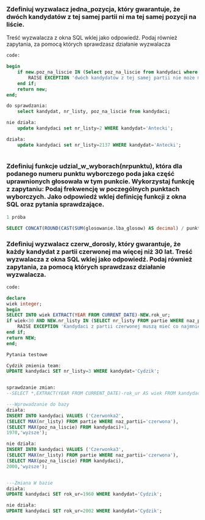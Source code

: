### Zdefiniuj wyzwalacz jedna_pozycja, który gwarantuje, że dwóch kandydatów z tej samej partii ni ma tej samej pozycji na liście. 
Treść wyzwalacza z okna SQL wklej jako odpowiedź. Podaj również zapytania, za pomocą których sprawdzasz działanie wyzwalacza
```sql
code:

begin
	if new.poz_na_liscie IN (Select poz_na_liscie from kandydaci where nr_listy = new.nr_listy) then 
		RAISE EXCEPTION 'dwóch kandydatów z tej samej partii nie może mieć tej samej pozycji na liście. ';
	end if;
	return new;
end;

do sprawdzania:
    select kandydat, nr_listy, poz_na_liscie from kandydaci;

nie działa:
    update kandydaci set nr_listy=2 WHERE kandydat='Antecki';

działa:
    update kandydaci set nr_listy=2137 WHERE kandydat='Antecki';
   

```

### Zdefiniuj funkcje udzial_w_wyborach(nrpunktu), która dla podanego numeru punktu wyborczego poda jaka część uprawnionych głosowała w tym punkcie. Wykorzystaj funkcję z zapytaniu: Podaj frekwencję w poczególnych punktach wyborczych. Jako odpowiedź wklej definicję funkcji z okna SQL oraz pytania sprawdzające.
```sql
1 próba

SELECT CONCAT(ROUND(CAST(SUM(glosowanie.lba_glosow) AS decimal) / punkty_wyb.lba_uprawnionych,2)*100,'%') * 100 INTO udzial, punkty_wyb.nrpunktu FROM glosowanie NATURAL JOIN punkty_wyb GROUP BY punkty_wyb.nrpunktu, punkty_wyb.lba_uprawnionych ORDER BY nrpunktu;
```


### Zdefiniuj wyzwalacz czerw_dorosly, który gwarantuje, że każdy kandydat z partii czerwonej ma więcej niż 30 lat. Treść wyzwalacza z okna SQL wklej jako odpowiedź. Podaj również zapytania, za pomocą których sprawdzasz działanie wyzwalacza.
```sql
code:

declare
wiek integer;
begin
SELECT INTO wiek EXTRACT(YEAR FROM CURRENT_DATE)-NEW.rok_ur;
if wiek<30 AND NEW.nr_listy IN (SELECT nr_listy FROM partie WHERE naz_partii='czerwona') then
    RAISE EXCEPTION 'Kandydaci z partii czerwonej muszą mieć co najmniej 30 lat. Ten ma % lat',wiek;
end if;
return NEW;
end;

Pytania testowe

Cydzik zmienia team:
UPDATE kandydaci SET nr_listy=3 WHERE kandydat='Cydzik';


sprawdzanie zmian:
--SELECT *,EXTRACT(YEAR FROM CURRENT_DATE)-rok_ur AS wiek FROM kandydaci;

---Wprowadzanie do bazy
działa:
INSERT INTO kandydaci VALUES ('Czerwonka2',
(SELECT MAX(nr_listy) FROM partie WHERE naz_partii='czerwona'),
(SELECT MAX(poz_na_liscie) FROM kandydaci)+1,
1970,'wyższe');

nie działa:
INSERT INTO kandydaci VALUES ('Czerwonka3',
(SELECT MAX(nr_listy) FROM partie WHERE naz_partii='czerwona'),
(SELECT MAX(poz_na_liscie) FROM kandydaci),
2000,'wyższe');


---Zmiana W bazie
działa:
UPDATE kandydaci SET rok_ur=1960 WHERE kandydat='Cydzik';

nie działa:
UPDATE kandydaci SET rok_ur=2002 WHERE kandydat='Cydzik';
```




